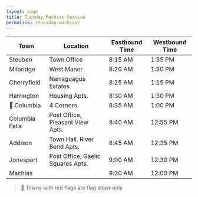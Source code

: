 ```yaml
---
layout: page
title: Tuesday Machias Service
permalink: /tuesday-machias/
---
```


<div class="overflow-scroll" markdown="block">

| Town           | Location                          | Eastbound Time | Westbound Time |
|----------------|-----------------------------------|----------------|----------------|
| Steuben        | Town Office                       | 8:15 AM        | 1:35 PM        |
| Milbridge      | West Manor                        | 8:20 AM        | 1:30 PM        |
| Cherryfield    | Narraguagus Estates               | 8:25 AM        | 1:15 PM        |
| Harrington     | Housing Apts.                     | 8:30 AM        | 1:30 PM        |
| 🚩 Columbia    | 4 Corners                         | 8:35 AM        | 1:00 PM        |
| Columbia Falls | Post Office, Pleasant View Apts.  | 8:40 AM        | 12:55 PM       |
| Addison        | Town Hall, River Bend Apts.       | 8:45 AM        | 12:35 PM       |
| Jonesport      | Post Office, Gaelic Squares Apts. | 9:00 AM        | 12:30 PM       |
| Machias        |                                   | 9:30 AM        | 12:00 PM       |

</div>

> 🚩 Towns with red flags are flag stops only
